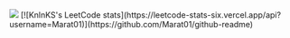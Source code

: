 <img src="https://img.shields.io/static/v1?label=hello&message=world&color=green?style=plastic&logo=appveyor" />
[![KnlnKS's LeetCode stats](https://leetcode-stats-six.vercel.app/api?username=Marat01)](https://github.com/Marat01/github-readme)
